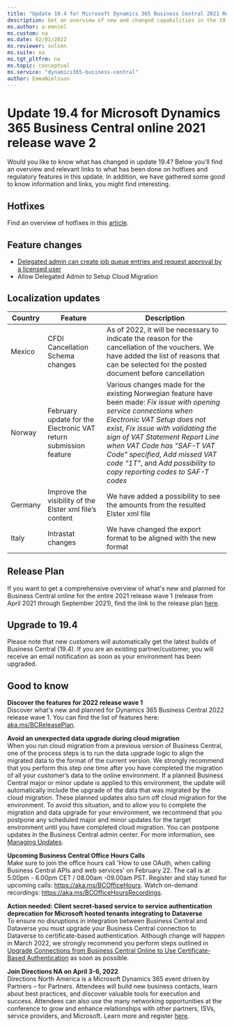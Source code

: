 ```yaml
---
title: "Update 19.4 for Microsoft Dynamics 365 Business Central 2021 Release Wave 2"
description: Get an overview of new and changed capabilities in the 19.4 update of Business Central online, which is part of 2021 release wave 2.
ms.author: a-emniel
ms.custom: na
ms.date: 02/01/2022
ms.reviewer: solsen
ms.suite: na
ms.tgt_pltfrm: na
ms.topic: conceptual
ms.service: "dynamics365-business-central"
author: EmmaNielsson
---
```


# Update 19.4 for Microsoft Dynamics 365 Business Central online 2021 release wave 2

Would you like to know what has changed in update 19.4? Below you'll find an overview and relevant links to what has been done on hotfixes and regulatory features in this update. In addition, we have gathered some good to know information and links, you might find interesting.

## Hotfixes
Find an overview of hotfixes in this [article](https://support.microsoft.com/help/5010207).

## Feature changes  
- [Delegated admin can create job queue entries and request approval by a licensed user](/dynamics365-release-plan/2021wave2/smb/dynamics365-business-central/delegated-admin-create-job-queue-entries-request-approval-licensed-user)
- Allow Delegated Admin to Setup Cloud Migration

## Localization updates

| Country| Feature  |Description|
|-------------|--------------|--------------|
|Mexico | CFDI Cancellation Schema changes|As of 2022, it will be necessary to indicate the reason for the cancellation of the vouchers. We have added the list of reasons that can be selected for the posted document before cancellation | 
|Norway | February update for the Electronic VAT return submission feature | Various changes made for the existing Norwegian feature have been made: *Fix issue with opening service connections when Electronic VAT Setup does not exist*, *Fix issue with validating the sign of VAT Statement Report Line when VAT Code has "SAF-T VAT Code" specified*, *Add missed VAT code “1T”*, and *Add possibility to copy reporting codes to SAF-T codes* |
|Germany | Improve the visibility of the Elster xml file’s content |We have added a possibility to see the amounts from the resulted Elster xml file |
|Italy | Intrastat changes |We have changed the export format to be aligned with the new format |


## Release Plan  
If you want to get a comprehensive overview of what's new and planned for Business Central online for the entire 2021 release wave 1 (release from April 2021 through September 2021), find the link to the release plan [here](/dynamics365-release-plan/2021wave2/smb/dynamics365-business-central/planned-features).

## Upgrade to 19.4

Please note that new customers will automatically get the latest builds of Business Central (19.4). If you are an existing partner/customer, you will receive an email notification as soon as your environment has been upgraded.

## Good to know

**Discover the features for 2022 release wave 1**  
Discover what's new and planned for Dynamics 365 Business Central 2022 release wave 1. You can find the list of features here: [aka.ms/BCReleasePlan](https://aka.ms/BCReleasePlan).

**Avoid an unexpected data upgrade during cloud migration**  
When you run cloud migration from a previous version of Business Central, one of the process steps is to run the data upgrade logic to align the migrated data to the format of the current version. We strongly recommend that you perform this step one time after you have completed the migration of all your customer’s data to the online environment. If a planned Business Central major or minor update is applied to this environment, the update will automatically include the upgrade of the data that was migrated by the cloud migration. These planned updates also turn off cloud migration for the environment. To avoid this situation, and to allow you to complete the migration and data upgrade for your environment, we recommend that you postpone any scheduled major and minor updates for the target environment until you have completed cloud migration. You can postpone updates in the Business Central admin center. For more information, see [Managing Updates](/dynamics365/business-central/dev-itpro/administration/tenant-admin-center-update-management). 

**Upcoming Business Central Office Hours Calls**  
Make sure to join the office hours call 'How to use OAuth, when calling Business Central APIs and web services' on February 22. The call is at 5.00pm - 6.00pm CET / 08.00am -09.00am PST. Register and stay tuned for upcoming calls: https://aka.ms/BCOfficeHours. Watch on-demand recordings: https://aka.ms/BCOfficeHoursRecordings. 

**Action needed: Client secret-based service to service authentication deprecation for Microsoft hosted tenants integrating to Dataverse**  
To ensure no disruptions in integration between Business Central and Dataverse you must upgrade your Business Central connection to Dataverse to certificate-based authentication. 
Although change will happen in March 2022, we strongly recommend you perform steps outlined in [Upgrade Connections from Business Central Online to Use Certificate-Based Authentication](/dynamics365/business-central/admin-how-to-set-up-a-dynamics-crm-connection#upgrade-connections-from-business-central-online-to-use-certificate-based-authentication) as soon as possible.

**Join Directions NA on April 3-6, 2022**  
Directions North America is a Microsoft Dynamics 365 event driven by Partners – for Partners. Attendees will build new business contacts, learn about best practices, and discover valuable tools for execution and success. Attendees can also use the many networking opportunities at the conference to grow and enhance relationships with other partners, ISVs, service providers, and Microsoft. Learn more and register [here](https://www.eventsquid.com/event.cfm?event_id=14536).   